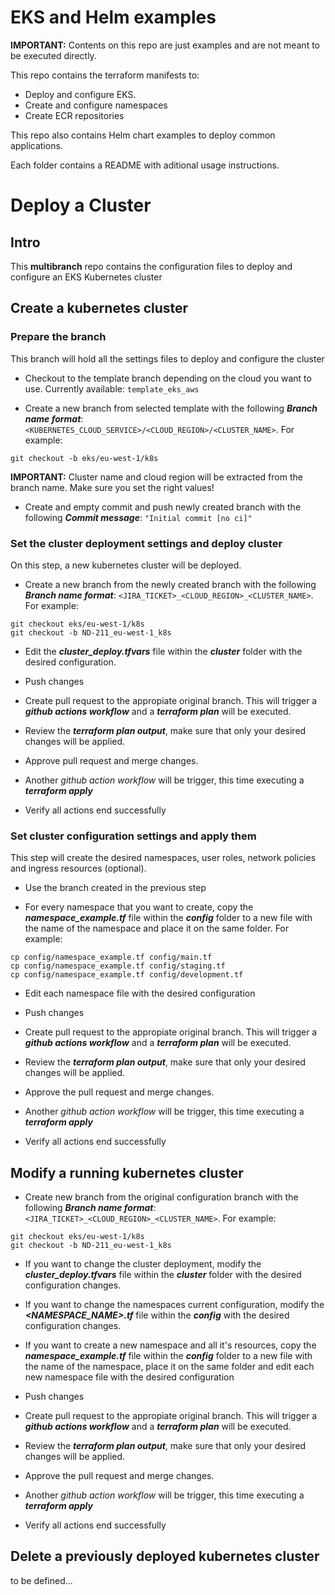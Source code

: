 # EKS and Helm examples

**IMPORTANT:** Contents on this repo are just examples and are not meant to be executed directly.

This repo contains the terraform manifests to:
- Deploy and configure EKS.
- Create and configure namespaces
- Create ECR repositories

This repo also contains Helm chart examples to deploy common applications.

Each folder contains a README with aditional usage instructions.







# Deploy a Cluster

## Intro
This **multibranch** repo contains the configuration files to deploy and configure an EKS Kubernetes cluster

## Create a kubernetes cluster

### **Prepare the branch**
This branch will hold all the settings files to deploy and configure the cluster

- Checkout to the template branch depending on the cloud you want to use. Currently available:
```template_eks_aws```

- Create a new branch from selected template with the following ***Branch name format***:
```<KUBERNETES_CLOUD_SERVICE>/<CLOUD_REGION>/<CLUSTER_NAME>```. For example:
```
git checkout -b eks/eu-west-1/k8s
```

**IMPORTANT:** Cluster name and cloud region will be extracted from the branch name. Make sure you set the right values!

- Create and empty commit and push newly created branch with the following ***Commit message***:
```"Initial commit [no ci]"```

### **Set the cluster deployment settings and deploy cluster**
On this step, a new kubernetes cluster will be deployed.
- Create a new branch from the newly created branch with the following ***Branch name format***:
```<JIRA_TICKET>_<CLOUD_REGION>_<CLUSTER_NAME>```. For example:
```
git checkout eks/eu-west-1/k8s
git checkout -b ND-211_eu-west-1_k8s
```

- Edit the ***cluster_deploy.tfvars*** file within the ***cluster*** folder with the desired configuration.

- Push changes

- Create pull request to the appropiate original branch. This will trigger a ***github actions workflow*** and a ***terraform plan*** will be executed.

- Review the ***terraform plan output***, make sure that only your desired changes will be applied.

- Approve pull request and merge changes.

- Another *github action workflow* will be trigger, this time executing a ***terraform apply***

- Verify all actions end successfully

### **Set cluster configuration settings and apply them**
This step will create the desired namespaces, user roles, network policies and ingress resources (optional).
- Use the branch created in the previous step

- For every namespace that you want to create, copy the ***namespace_example.tf*** file within the ***config*** folder to a new file with the name of the namespace and place it on the same folder. For example:
```
cp config/namespace_example.tf config/main.tf
cp config/namespace_example.tf config/staging.tf
cp config/namespace_example.tf config/development.tf
```

- Edit each namespace file with the desired configuration

- Push changes

- Create pull request to the appropiate original branch. This will trigger a ***github actions workflow*** and a ***terraform plan*** will be executed.

- Review the ***terraform plan output***, make sure that only your desired changes will be applied.

- Approve the pull request and merge changes.

- Another *github action workflow* will be trigger, this time executing a ***terraform apply***

- Verify all actions end successfully

## Modify a running kubernetes cluster

- Create new branch from the original configuration branch with the following ***Branch name format***:
```<JIRA_TICKET>_<CLOUD_REGION>_<CLUSTER_NAME>```. For example:

```
git checkout eks/eu-west-1/k8s
git checkout -b ND-211_eu-west-1_k8s
```

- If you want to change the cluster deployment, modify the ***cluster_deploy.tfvars*** file within the ***cluster*** folder with the desired configuration changes.

- If you want to change the namespaces current configuration, modify the ***<NAMESPACE_NAME>.tf*** file within the ***config*** with the desired configuration changes.

- If you want to create a new namespace and all it's resources, copy the ***namespace_example.tf*** file within the ***config*** folder to a new file with the name of the namespace, place it on the same folder and edit each new namespace file with the desired configuration

- Push changes

- Create pull request to the appropiate original branch. This will trigger a ***github actions workflow*** and a ***terraform plan*** will be executed.

- Review the ***terraform plan output***, make sure that only your desired changes will be applied.

- Approve the pull request and merge changes.

- Another *github action workflow* will be trigger, this time executing a ***terraform apply***

- Verify all actions end successfully

## Delete a previously deployed kubernetes cluster
to be defined...